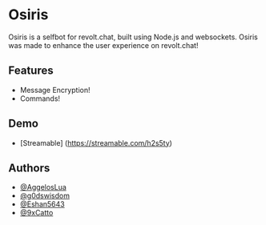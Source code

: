 # Osiris

Osiris is a selfbot for revolt.chat, built using Node.js and websockets.
Osiris was made to enhance the user experience on revolt.chat!

## Features

- Message Encryption!
- Commands!

## Demo

- [Streamable] (https://streamable.com/h2s5ty)


## Authors

- [@AggelosLua](https://github.com/AggelosLua)
- [@g0dswisdom](https://github.com/g0dswisdom)
- [@Eshan5643](https://github.com/Eshan5643)
- [@9xCatto](https://github.com/9xCatto)
